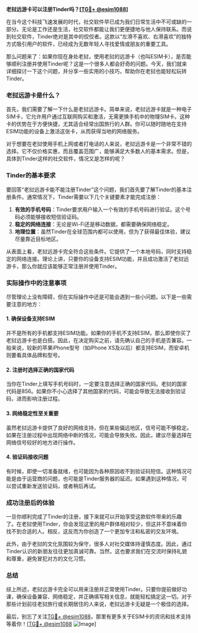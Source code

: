 **老挝远游卡可以注册Tinder吗？[[TG💪+ @esim1088](https://t.me/s/esim1088)]**

在当今这个科技飞速发展的时代，社交软件早已成为我们日常生活中不可或缺的一部分。无论是工作还是生活，社交软件都能让我们更便捷地与他人保持联系。而说到社交软件，Tinder绝对是其中的佼佼者。这款以“左滑不喜欢、右滑喜欢”的独特方式吸引用户的软件，已经成为无数年轻人寻找爱情或朋友的重要工具。

那么问题来了：如果你现在身处老挝，使用老挝的远游卡（也叫ESIM卡），是否能够顺利注册并使用Tinder呢？这是一个很多人都会好奇的问题。今天，我们就来详细探讨一下这个问题，并分享一些实用的小技巧，帮助你在老挝也能轻松玩转Tinder。

### 老挝远游卡是什么？

首先，我们需要了解一下什么是老挝远游卡。简单来说，老挝远游卡就是一种电子SIM卡，它允许用户通过互联网购买和激活，无需更换手机中的物理SIM卡。这种卡的优势在于方便快捷，尤其适合经常出国旅行的人群。你可以随时随地在支持ESIM功能的设备上激活这张卡，从而获得当地的网络服务。

对于想要在老挝使用手机上网或者打电话的人来说，老挝远游卡是一个非常不错的选择。它不仅价格实惠，而且覆盖范围广，能够满足大多数人的基本需求。但是，具体到Tinder这样的社交软件，情况又是怎样的呢？

### Tinder的基本要求

要回答“老挝远游卡能不能注册Tinder”这个问题，我们首先要了解Tinder的基本注册条件。通常情况下，Tinder需要以下几个关键要素才能完成注册：

1. **有效的手机号码**：Tinder要求用户输入一个有效的手机号码进行验证。这个号码必须能够接收短信验证码。
2. **稳定的网络连接**：无论是Wi-Fi还是移动数据，都需要确保网络稳定。
3. **地理位置**：虽然Tinder在全球范围内都可以使用，但为了获得最佳体验，建议尽量靠近目标地区。

从表面上看，老挝远游卡完全符合这些条件。它提供了一个本地号码，同时支持稳定的网络连接。理论上讲，只要你的设备支持ESIM功能，并且成功激活了老挝远游卡，那么你就应该能够正常注册并使用Tinder。

### 实际操作中的注意事项

尽管理论上没有障碍，但在实际操作中还是可能会遇到一些小问题。以下是一些需要注意的地方：

#### 1. 确保设备支持ESIM
并不是所有的手机都支持ESIM功能。如果你的手机不支持ESIM，那么即使你买了老挝远游卡也是白搭。因此，在决定购买之前，请先确认自己的手机是否兼容。一般来说，较新的苹果iPhone型号（如iPhone XS及以后）都支持ESIM，而安卓机则要看具体品牌和型号。

#### 2. 注册时选择正确的国家代码
当你在Tinder上填写手机号码时，一定要注意选择正确的国家代码。老挝的国家代码是856。如果你不小心选择了其他国家的代码，可能会导致无法接收到验证码，进而影响注册过程。

#### 3. 网络稳定性至关重要
虽然老挝远游卡提供了良好的网络支持，但在某些偏远地区，信号可能不够稳定。如果在注册过程中出现网络中断的情况，可能会导致失败。因此，建议尽量选择在网络信号较好的地方进行操作。

#### 4. 验证码接收问题
有时候，即使一切准备就绪，也可能因为各种原因收不到验证码短信。这种情况可能是由于运营商的问题，也可能是Tinder服务器的延迟。如果遇到这种情况，可以尝试重新发送验证码，或者稍后再试。

### 成功注册后的体验

一旦你顺利完成了Tinder的注册，接下来就可以开始享受这款软件带来的乐趣了。在老挝使用Tinder，你会发现这里的用户群体相对较少，但这并不意味着你找不到合适的人。相反，这反而为你创造了一个更加专注和私密的交友环境。

此外，由于老挝的文化氛围较为保守，很多人对社交媒体持谨慎态度。因此，通过Tinder认识的新朋友往往更加真诚可靠。当然，这也要求我们在交流时保持礼貌和尊重，避免冒犯对方的文化习惯。

### 总结

综上所述，老挝远游卡完全可以用来注册并正常使用Tinder。只要你提前做好功课，确保设备兼容、网络稳定，并正确填写相关信息，就能轻松搞定这一切。对于那些计划前往老挝旅行或长期居住的人来说，老挝远游卡无疑是一个极佳的选择。

最后，别忘了关注[TG💪+ @esim1088](https://t.me/s/esim1088)，那里有更多关于ESIM卡的资讯和技术支持等着你！[[TG💪+ @esim1088](https://t.me/s/esim1088) ![Image](https://i.postimg.cc/4NQfJmqS/Snipaste-2025-05-13-00-14-12.png)]